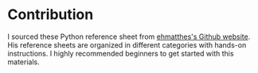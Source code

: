 # Contribution

I sourced these Python reference sheet from [ehmatthes's Github website](https://ehmatthes.github.io/pcc/cheatsheets/README.html). His reference sheets are organized in different categories with hands-on instructions. I highly recommended beginners to get started with this materials. 
